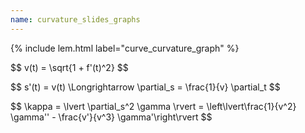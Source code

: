 ```yaml
---
name: curvature_slides_graphs
---
```


{% include lem.html label="curve_curvature_graph" %}

<p class="fragment fade-in">
$$
v(t) = \sqrt{1 + f'(t)^2}
$$
</p>

<p class="fragment fade-in">
$$
s'(t) = v(t) \Longrightarrow \partial_s = \frac{1}{v} \partial_t
$$
</p>

<p class="fragment fade-in">
$$
\kappa = \lvert \partial_s^2 \gamma \rvert = \left\lvert\frac{1}{v^2} \gamma'' - \frac{v'}{v^3} \gamma'\right\rvert
$$
</p>
